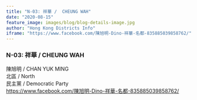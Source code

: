 ```yaml
---
title: "N-03: 祥華 /  CHEUNG WAH"
date: "2020-08-15"
feature_image: images/blog/blog-details-image.jpg
author: "Hong Kong Districts Info"
iframe: "https://www.facebook.com/陳旭明-Dino-祥華-名都-835885039858762/"
---
```


### N-03: 祥華 /  CHEUNG WAH  
陳旭明 /  CHAN YUK MING  
北區 / North  
民主黨 /  Democratic Party  
https://www.facebook.com/陳旭明-Dino-祥華-名都-835885039858762/
